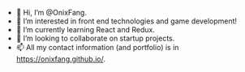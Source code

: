 - 👋 Hi, I’m @OnixFang.
- 👀 I’m interested in front end technologies and game development!
- 🌱 I’m currently learning React and Redux.
- 💞️ I’m looking to collaborate on startup projects.
- 📫 All my contact information (and portfolio) is in https://onixfang.github.io/.
